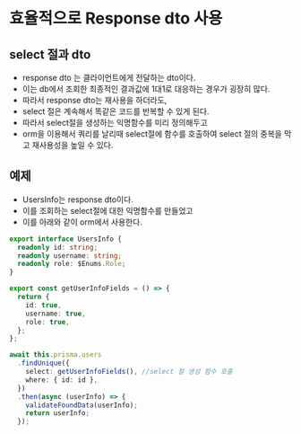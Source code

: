 # 효율적으로 Response dto 사용

## select 절과 dto

- response dto 는 클라이언트에게 전달하는 dto이다.
- 이는 db에서 조회한 최종적인 결과값에 1대1로 대응하는 경우가 굉장히 많다.
- 따라서 response dto는 재사용을 하더라도,
- select 절은 계속해서 똑같은 코드를 반복할 수 있게 된다.
- 따라서 select절을 생성하는 익명함수를 미리 정의해두고
- orm을 이용해서 쿼리를 날리때 select절에 함수를 호출하여 select 절의 중복을 막고 재사용성을 높일 수 있다.

## 예제

- UsersInfo는 response dto이다.
- 이를 조회하는 select절에 대한 익명함수를 만들었고
- 이를 아래와 같이 orm에서 사용한다.

```typescript
export interface UsersInfo {
  readonly id: string;
  readonly username: string;
  readonly role: $Enums.Role;
}

export const getUserInfoFields = () => {
  return {
    id: true,
    username: true,
    role: true,
  };
};

await this.prisma.users
  .findUnique({
    select: getUserInfoFields(), //select 절 생성 함수 호출
    where: { id: id },
  })
  .then(async (userInfo) => {
    validateFoundData(userInfo);
    return userInfo;
  });
```
